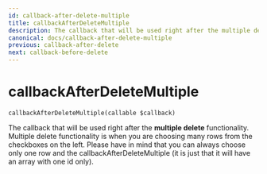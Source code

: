 ```yaml
---
id: callback-after-delete-multiple
title: callbackAfterDeleteMultiple
description: The callback that will be used right after the multiple delete functionality.
canonical: docs/callback-after-delete-multiple
previous: callback-after-delete
next: callback-before-delete
---
```


# callbackAfterDeleteMultiple


<pre><code class="language-php">callbackAfterDeleteMultiple(callable $callback)</code></pre>
The callback that will be used right after the <strong>multiple delete</strong> functionality. Multiple delete functionality is when you are choosing many rows from the checkboxes on the left. Please have in mind that you can always choose only one row and the callbackAfterDeleteMultiple (it is just that it will have an array with one id only).